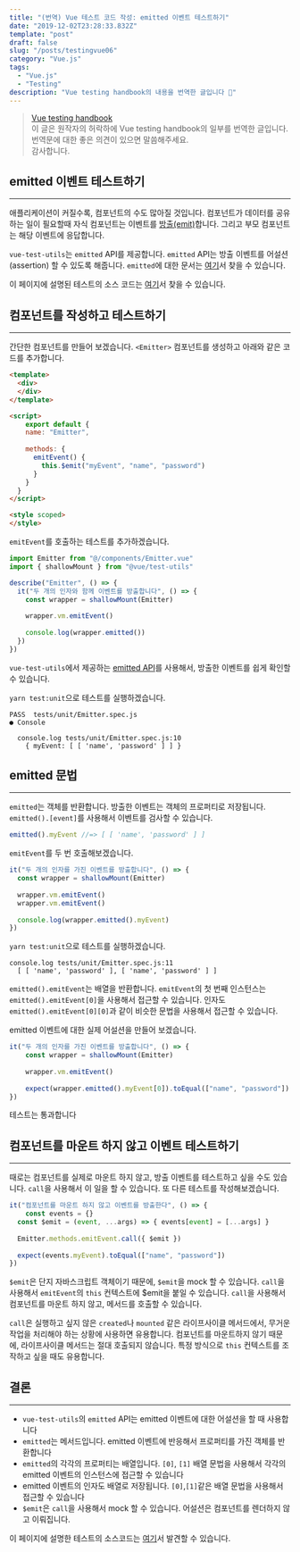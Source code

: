 ```yaml
---
title: "(번역) Vue 테스트 코드 작성: emitted 이벤트 테스트하기"
date: "2019-12-02T23:28:33.832Z"
template: "post"
draft: false
slug: "/posts/testingvue06"
category: "Vue.js"
tags:
  - "Vue.js"
  - "Testing"
description: "Vue testing handbook의 내용을 번역한 글입니다 📖"
---
```


> [Vue testing handbook](https://lmiller1990.github.io/vue-testing-handbook/computed-properties.html#testing-computed-properties) <br>
> 이 글은 원작자의 허락하에 Vue testing handbook의 일부를 번역한 글입니다. <br>
> 번역문에 대한 좋은 의견이 있으면 말씀해주세요. <br>
> 감사합니다.



## emitted 이벤트 테스트하기

---

애플리케이션이 커질수록, 컴포넌트의 수도 많아질 것입니다. 컴포넌트가 데이터를 공유하는 일이 필요할때 자식 컴포넌트는 이벤트를 [방출(emit)](https://vuejs.org/v2/api/#vm-emit)합니다. 그리고 부모 컴포넌트는 해당 이벤트에 응답합니다.

`vue-test-utils`는 `emitted` API를 제공합니다. `emitted` API는 방출 이벤트를 어설션(assertion) 할 수 있도록 해줍니다. `emitted`에 대한 문서는 [여기](https://vue-test-utils.vuejs.org/api/wrapper/emitted.html)서 찾을 수 있습니다.

이 페이지에 설명된 테스트의 소스 코드는 [여기](https://github.com/lmiller1990/vue-testing-handbook/tree/master/demo-app/tests/unit/Emitter.spec.js)서 찾을 수 있습니다.



## 컴포넌트를 작성하고 테스트하기 

---

간단한 컴포넌트를 만들어 보겠습니다. `<Emitter>` 컴포넌트를 생성하고 아래와 같은 코드를 추가합니다.

```html
<template>
  <div>
  </div>
</template>

<script>
	export default {
    name: "Emitter",
    
    methods: {
      emitEvent() {
        this.$emit("myEvent", "name", "password")
      }
    }
  }
</script>

<style scoped>
</style>
```

`emitEvent`를 호출하는 테스트를 추가하겠습니다.

```js
import Emitter from "@/components/Emitter.vue"
import { shallowMount } from "@vue/test-utils"

describe("Emitter", () => {
  it("두 개의 인자와 함께 이벤트를 방출합니다", () => {
    const wrapper = shallowMount(Emitter)
    
    wrapper.vm.emitEvent()
    
    console.log(wrapper.emitted())
  })
})
```

`vue-test-utils`에서 제공하는 [emitted API](https://vue-test-utils.vuejs.org/ja/api/wrapper/emitted.html)를 사용해서, 방출한 이벤트를 쉽게 확인할 수 있습니다.

`yarn test:unit`으로 테스트를 실행하겠습니다.

```
PASS  tests/unit/Emitter.spec.js
● Console

  console.log tests/unit/Emitter.spec.js:10
    { myEvent: [ [ 'name', 'password' ] ] }
```



## emitted 문법

---

`emitted`는 객체를 반환합니다. 방출한 이벤트는 객체의 프로퍼티로 저장됩니다. `emitted().[event]`를 사용해서 이벤트를 검사할 수 있습니다.

```js
emitted().myEvent //=> [ [ 'name', 'password' ] ]
```

`emitEvent`를 두 번 호출해보겠습니다.

```js
it("두 개의 인자를 가진 이벤트를 방출합니다", () => {
  const wrapper = shallowMount(Emitter)
  
  wrapper.vm.emitEvent()
  wrapper.vm.emitEvent()
  
  console.log(wrapper.emitted().myEvent)
})
```

`yarn test:unit`으로 테스트를 실행하겠습니다.

```
console.log tests/unit/Emitter.spec.js:11
  [ [ 'name', 'password' ], [ 'name', 'password' ] ]
```

`emitted().emitEvent`는 배열을 반환합니다. `emitEvent`의 첫 번째 인스턴스는 `emitted().emitEvent[0]`을 사용해서 접근할 수 있습니다. 인자도  `emitted().emitEvent[0][0]`과 같이 비슷한 문법을 사용해서 접근할 수 있습니다.

emitted 이벤트에 대한 실제 어설션을 만들어 보겠습니다.

```js
it("두 개의 인자를 가진 이벤트를 방출합니다", () => {
	const wrapper = shallowMount(Emitter)
	
	wrapper.vm.emitEvent()
	
	expect(wrapper.emitted().myEvent[0]).toEqual(["name", "password"])
})
```

테스트는 통과합니다



## 컴포넌트를 마운트 하지 않고 이벤트 테스트하기

---

때로는 컴포넌트를 실제로 마운트 하지 않고, 방출 이벤트를 테스트하고 싶을 수도 있습니다. `call`을 사용해서 이 일을 할 수 있습니다. 또 다른 테스트를 작성해보겠습니다.

```js
it("컴포넌트를 마운트 하지 않고 이벤트를 방출한다", () => {
	const events = {}
  const $emit = (event, ...args) => { events[event] = [...args] }
  
  Emitter.methods.emitEvent.call({ $emit })
  
  expect(events.myEvent).toEqual(["name", "password"])
})
```

`$emit`은 단지 자바스크립트 객체이기 때문에, `$emit`을 mock 할 수 있습니다. `call`을 사용해서 `emitEvent`의  `this` 컨텍스트에 $emit을 붙일 수 있습니다. `call`을 사용해서 컴포넌트를 마운트 하지 않고, 메서드를 호출할 수 있습니다.

`call`은 실행하고 싶지 않은 `created`나 `mounted` 같은 라이프사이클 메서드에서, 무거운 작업을 처리해야 하는 상황에 사용하면 유용합니다. 컴포넌트를 마운트하지 않기 때문에, 라이프사이클 메서드는 절대 호출되지 않습니다. 특정 방식으로 `this` 컨텍스트를 조작하고 싶을 때도 유용합니다.



## 결론

---

- `vue-test-utils`의 `emitted` API는 emitted 이벤트에 대한 어설션을 할 때 사용합니다
- `emitted`는 메서드입니다. emitted 이벤트에 반응해서 프로퍼티를 가진 객체를 반환합니다
- `emitted`의 각각의 프로퍼티는 배열입니다. `[0]`, `[1]` 배열 문법을 사용해서 각각의 emitted 이벤트의 인스턴스에 접근할 수 있습니다
- emitted 이벤트의 인자도 배열로 저장됩니다. `[0]`,`[1]`같은 배열 문법을 사용해서 접근할 수 있습니다
- `$emit`은 `call`을 사용해서 mock 할 수 있습니다. 어설션은 컴포넌트를 렌더하지 않고 이뤄집니다.

이 페이지에 설명한 테스트의 소스코드는 [여기](https://github.com/lmiller1990/vue-testing-handbook/tree/master/demo-app/tests/unit/Emitter.spec.js)서 발견할 수 있습니다.









